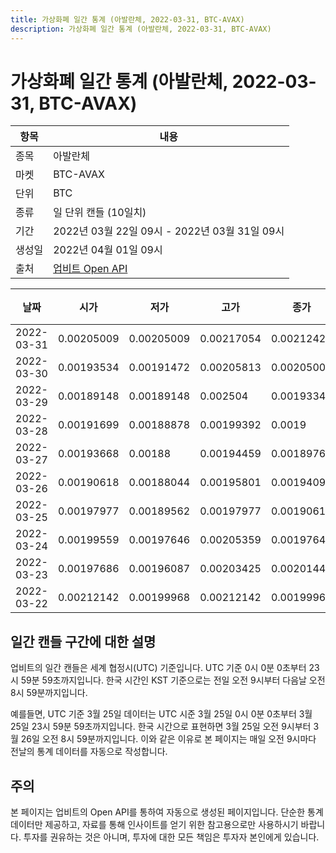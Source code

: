 ```yaml
---
title: 가상화폐 일간 통계 (아발란체, 2022-03-31, BTC-AVAX)
description: 가상화폐 일간 통계 (아발란체, 2022-03-31, BTC-AVAX)
---
```



가상화폐 일간 통계 (아발란체, 2022-03-31, BTC-AVAX)
===

|항목|내용|
|--|--|
|종목|아발란체|
|마켓|BTC-AVAX|
|단위|BTC|
|종류|일 단위 캔들 (10일치)|
|기간|2022년 03월 22일 09시 - 2022년 03월 31일 09시|
|생성일|2022년 04월 01일 09시|
|출처|[업비트 Open API](https://docs.upbit.com)|


|날짜|시가|저가|고가|종가|비고|
|--|--|--|--|--|--|
|2022-03-31|0.00205009|0.00205009|0.00217054|0.00212428|    |
|2022-03-30|0.00193534|0.00191472|0.00205813|0.00205009|    |
|2022-03-29|0.00189148|0.00189148|0.002504|0.00193345|    |
|2022-03-28|0.00191699|0.00188878|0.00199392|0.0019|    |
|2022-03-27|0.00193668|0.00188|0.00194459|0.00189761|    |
|2022-03-26|0.00190618|0.00188044|0.00195801|0.00194095|    |
|2022-03-25|0.00197977|0.00189562|0.00197977|0.00190618|    |
|2022-03-24|0.00199559|0.00197646|0.00205359|0.00197646|    |
|2022-03-23|0.00197686|0.00196087|0.00203425|0.00201441|    |
|2022-03-22|0.00212142|0.00199968|0.00212142|0.00199968|    |


일간 캔들 구간에 대한 설명
---


업비트의 일간 캔들은 세계 협정시(UTC) 기준입니다. 
UTC 기준 0시 0분 0초부터 23시 59분 59초까지입니다. 
한국 시간인 KST 기준으로는 전일 오전 9시부터 다음날 오전 8시 59분까지입니다. 


예를들면, UTC 기준 3월 25일 데이터는 UTC 시준 3월 25일 0시 0분 0초부터 3월 25일 23시 59분 59초까지입니다. 
한국 시간으로 표현하면 3월 25일 오전 9시부터 3월 26일 오전 8시 59분까지입니다. 
이와 같은 이유로 본 페이지는 매일 오전 9시마다 전날의 통계 데이터를 자동으로 작성합니다. 


주의
---


본 페이지는 업비트의 Open API를 통하여 자동으로 생성된 페이지입니다. 
단순한 통계 데이터만 제공하고, 자료를 통해 인사이트를 얻기 위한 참고용으로만 사용하시기 바랍니다. 
투자를 권유하는 것은 아니며, 투자에 대한 모든 책임은 투자자 본인에게 있습니다. 
